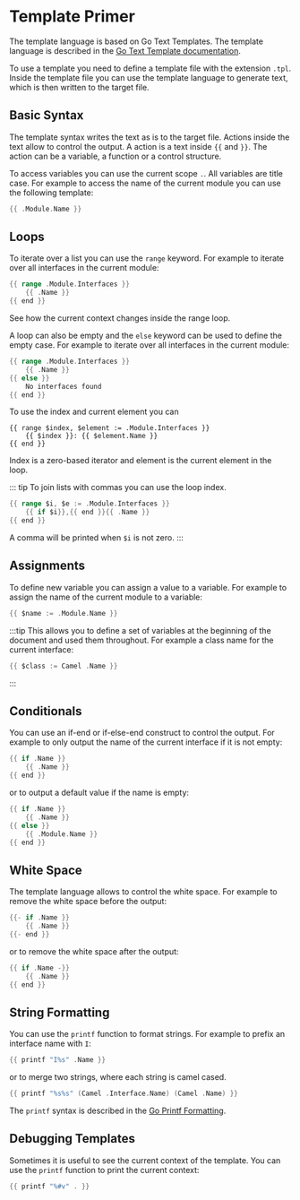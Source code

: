 # Template Primer


The template language is based on Go Text Templates. The template language is described in the [Go Text Template documentation](https://golang.org/pkg/text/template/).

To use a template you need to define a template file with the extension `.tpl`. Inside the template file you can use the template language to generate text, which is then written to the target file.

## Basic Syntax

The template syntax writes the text as is to the target file. Actions inside the text allow to control the output. A action is a text inside `{{` and `}}`. The action can be a variable, a function or a control structure.


To access variables you can use the current scope `.`. All variables are title case. For example to access the name of the current module you can use the following template:

```go
{{ .Module.Name }}
```

## Loops

To iterate over a list you can use the `range` keyword. For example to iterate over all interfaces in the current module:

```go
{{ range .Module.Interfaces }}
    {{ .Name }}
{{ end }}
```

See how the current context changes inside the range loop.

A loop can also be empty and the `else` keyword can be used to define the empty case. For example to iterate over all interfaces in the current module:

```go
{{ range .Module.Interfaces }}
    {{ .Name }}
{{ else }}
    No interfaces found
{{ end }}
```

To use the index and current element you can 

```
{{ range $index, $element := .Module.Interfaces }}
    {{ $index }}: {{ $element.Name }}
{{ end }}
```

Index is a zero-based iterator and element is the current element in the loop.

::: tip
To join lists with commas you can use the loop index.

```go
{{ range $i, $e := .Module.Interfaces }}
    {{ if $i}},{{ end }}{{ .Name }}
{{ end }}
```

A comma will be printed when `$i` is not zero.
:::


## Assignments

To define new variable you can assign a value to a variable. For example to assign the name of the current module to a variable:

```go
{{ $name := .Module.Name }}
```

:::tip
This allows you to define a set of variables at the beginning of the document and used them throughout. For example a class name for the current interface:

```go
{{ $class := Camel .Name }}
```
:::


## Conditionals

You can use an if-end or if-else-end construct to control the output. For example to only output the name of the current interface if it is not empty:

```go
{{ if .Name }}
    {{ .Name }}
{{ end }}
```

or to output a default value if the name is empty:

```go
{{ if .Name }}
    {{ .Name }}
{{ else }}
    {{ .Module.Name }}
{{ end }}
```


## White Space

The template language allows to control the white space. For example to remove the white space before the output:

```go
{{- if .Name }}
    {{ .Name }}
{{- end }}
```

or to remove the white space after the output:

```go
{{ if .Name -}}
    {{ .Name }}
{{ end }}
```

## String Formatting

You can use the `printf` function to format strings. For example to prefix an interface name with `I`:

```go
{{ printf "I%s" .Name }}
```

or to merge two strings, where each string is camel cased.

```go
{{ printf "%s%s" (Camel .Interface.Name) (Camel .Name) }}
```

The `printf` syntax is described in the [Go Printf Formatting](https://gobyexample.com/string-formatting).

## Debugging Templates

Sometimes it is useful to see the current context of the template. You can use the `printf` function to print the current context:

```go
{{ printf "%#v" . }}
```